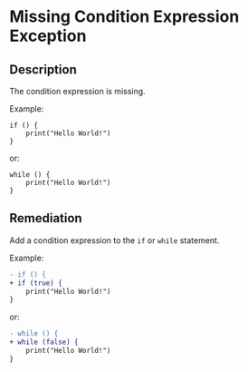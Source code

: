 # Missing Condition Expression Exception

## Description

The condition expression is missing.

Example:

```step
if () {
    print("Hello World!")
}
```

or:

```step
while () {
    print("Hello World!")
}
```

## Remediation

Add a condition expression to the `if` or `while` statement.

Example:

```diff
- if () {
+ if (true) {
    print("Hello World!")
}
```

or:

```diff
- while () {
+ while (false) {
    print("Hello World!")
}
```
